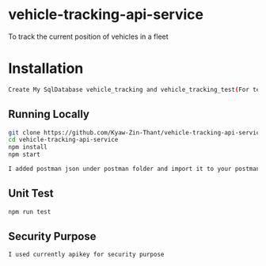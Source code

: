 # vehicle-tracking-api-service

To track the current position of vehicles in a fleet

# Installation

```sh
Create My SqlDatabase vehicle_tracking and vehicle_tracking_test(For test case)
```

## Running Locally

```sh
git clone https://github.com/Kyaw-Zin-Thant/vehicle-tracking-api-service.git
cd vehicle-tracking-api-service
npm install
npm start

I added postman json under postman folder and import it to your postman and you can check all api routes
```

## Unit Test

```sh
npm run test
```

## Security Purpose

```sh
I used currently apikey for security purpose
```
